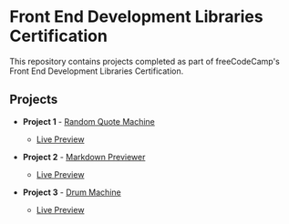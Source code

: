 #  Front End Development Libraries Certification

This repository contains projects completed as part of freeCodeCamp's Front End Development Libraries Certification.

## Projects

- **Project 1** - [Random Quote Machine](https://github.com/May-95/freecodecamp-projects/tree/main/FCC%20Front%20End%20Development%20Libraries%20Projects/Project%201%20-%20Random%20Quote%20Machine)

   - [Live Preview](https://random-quotes-gold.vercel.app)

- **Project 2** - [Markdown Previewer](https://github.com/May-95/freecodecamp-projects/tree/main/FCC%20Front%20End%20Development%20Libraries%20Projects/Project%202%20-%20Markdown%20Previewer)

   - [Live Preview](https://markdown-previewer-zeta-rose.vercel.app)
 
- **Project 3** - [Drum Machine](https://github.com/May-95/freecodecamp-projects/tree/main/FCC%20Front%20End%20Development%20Libraries%20Projects/Project%203%20-%20Drum%20Machine)

   - [Live Preview](https://drum-machine-two-coral.vercel.app)

